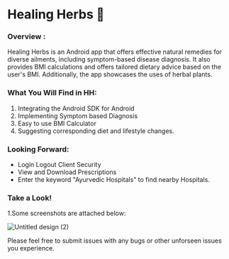 # Healing Herbs 🌿

### Overview :
Healing Herbs is an Android app that offers effective natural remedies for diverse ailments, including symptom-based disease diagnosis. It also provides BMI calculations and offers tailored dietary advice based on the user's BMI. Additionally, the app showcases the uses of herbal plants.

### What You Will Find in HH:
1. Integrating the Android  SDK for Android
2. Implementing Symptom based Diagnosis
3. Easy to use BMI Calculator
4. Suggesting corresponding diet and lifestyle changes.

### Looking Forward:

* Login Logout Client Security
* View and Download Prescriptions
* Enter the keyword "Ayurvedic Hospitals" to find nearby Hospitals.

### Take a Look!

1.Some screenshots are attached below:

![Untitled design (2)](https://github.com/ke7aki/Healing-Herbs/assets/85433453/c7b6d9f8-a7fa-434b-a2cb-c24ef233d483)



Please feel free to submit issues with any bugs or other unforseen issues you experience.
